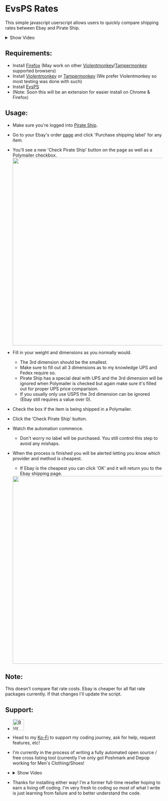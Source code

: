 # EvsPS Rates
This simple javascript userscript allows users to quickly compare shipping rates between Ebay and Pirate Ship.

<details>
<summary>Show Video</summary>

 https://github.com/mrflipperscripter/evspsrates/assets/156295081/9048e614-76ea-4640-af9b-c9f2b73b2026

</details>

## Requirements:
- Install [Firefox](https://www.mozilla.org/en-US/firefox/new/ "Firefox") (May work on other [Violentmonkey](https://violentmonkey.github.io/get-it/ "Violentmonkey")/[Tampermonkey](https://www.tampermonkey.net/ "Tampermonkey") supported browsers)
- Install [Violentmonkey](https://violentmonkey.github.io/get-it/ "Violentmonkey") or [Tampermonkey](https://www.tampermonkey.net/ "Tampermonkey") (We prefer Violentmonkey so most testing was done with such)
- Install [EvsPS](https://github.com/mrflipperscripter/evspsrates/raw/main/evsps.user.js "EvsPS")
- (Note: Soon this will be an extension for easier install on Chrome & Firefox)

## Usage:
+ Make sure you're logged into [Pirate Ship](https://ship.pirateship.com/ "Pirate Ship").
+ Go to your Ebay's order [page](https://www.ebay.com/sh/ord "page") and click 'Purchase shipping label' for any item.
+ You'll see a new 'Check Pirate Ship' button on the page as well as a Polymailer checkbox.
  <img src="https://raw.githubusercontent.com/mrflipperscripter/evspsrates/main/assets/screenshot1.png " width="600">

+ Fill in your weight and dimensions as you normally would.
  + The 3rd dimension should be the smallest.
  + Make sure to fill out all 3 dimensions as to my knowledge UPS and Fedex require so.
  + Pirate Ship has a special deal with UPS and the 3rd dimension will be ignored when Polymailer is checked but again make sure it's filled out for proper UPS price comparision.
  + If you usually only use USPS the 3rd dimension can be ignored (Ebay still requires a value over 0).
+ Check the box if the item is being shipped in a Polymailer.
+ Click the 'Check Pirate Ship' button. 
+ Watch the automation commence.
  + Don't worry no label will be purchased. You still control this step to avoid any mishaps.
+ When the process is finished you will be alerted letting you know which provider and method is cheapest.
  + If Ebay is the cheapest you can click 'OK' and it will return you to the Ebay shipping page.
  <img src="https://raw.githubusercontent.com/mrflipperscripter/evspsrates/main/assets/screenshot2.jpg " width="600">

## Note:
This doesn't compare flat rate costs. Ebay is cheaper for all flat rate packages currently. If that changes I'll update the script.

## Support: 
- <a href='https://ko-fi.com/G2G7T7GCV' target='_blank'><img height='36' style='border:0px;height:36px;' src='https://storage.ko-fi.com/cdn/kofi2.png?v=3' border='0' alt='Buy Me a Coffee at ko-fi.com' /></a>
- Head to my [Ko-Fi](https://ko-fi.com/mrflipperscripter "Ko-Fi") to support my coding journey, ask for help, request features, etc!
- I'm currently in the process of writing a fully automated open source / free cross listing tool (currently I've only got Poshmark and Depop working for Men's Clothing/Shoes!
-
  <details>
  <summary>Show Video</summary>
  
  https://github.com/mrflipperscripter/evspsrates/assets/156295081/80c8eedd-b8dc-4866-b227-57cf67a904a9

  </details>

- Thanks for installing either way! I'm a former full-time reseller hoping to earn a living off coding. I'm very fresh to coding so most of what I write is just learning from failure and to better understand the code.
